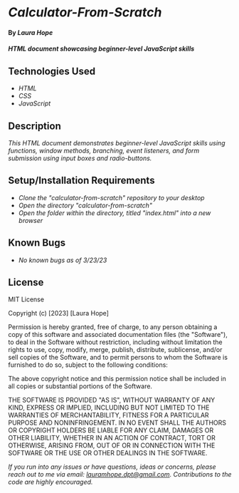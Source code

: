 # _Calculator-From-Scratch_

#### By _**Laura Hope**_

#### _HTML document showcasing beginner-level JavaScript skills_

## Technologies Used

* _HTML_
* _CSS_
* _JavaScript_

## Description

_This HTML document demonstrates beginner-level JavaScript skills using functions, window methods, branching, event listeners, and form submission using input boxes and radio-buttons._

## Setup/Installation Requirements

* _Clone the "calculator-from-scratch" repository to your desktop_
* _Open the directory "calculator-from-scratch"_
* _Open the folder within the directory, titled "index.html" into a new browser_

## Known Bugs

* _No known bugs as of 3/23/23_

## License

MIT License

Copyright (c) [2023] [Laura Hope]

Permission is hereby granted, free of charge, to any person obtaining a copy
of this software and associated documentation files (the "Software"), to deal
in the Software without restriction, including without limitation the rights
to use, copy, modify, merge, publish, distribute, sublicense, and/or sell
copies of the Software, and to permit persons to whom the Software is
furnished to do so, subject to the following conditions:

The above copyright notice and this permission notice shall be included in all
copies or substantial portions of the Software.

THE SOFTWARE IS PROVIDED "AS IS", WITHOUT WARRANTY OF ANY KIND, EXPRESS OR
IMPLIED, INCLUDING BUT NOT LIMITED TO THE WARRANTIES OF MERCHANTABILITY,
FITNESS FOR A PARTICULAR PURPOSE AND NONINFRINGEMENT. IN NO EVENT SHALL THE
AUTHORS OR COPYRIGHT HOLDERS BE LIABLE FOR ANY CLAIM, DAMAGES OR OTHER
LIABILITY, WHETHER IN AN ACTION OF CONTRACT, TORT OR OTHERWISE, ARISING FROM,
OUT OF OR IN CONNECTION WITH THE SOFTWARE OR THE USE OR OTHER DEALINGS IN THE
SOFTWARE.


_If you run into any issues or have questions, ideas or concerns, please reach out to me via email: lauramhope.dpt@gmail.com.  Contributions to the code are highly encouraged._
